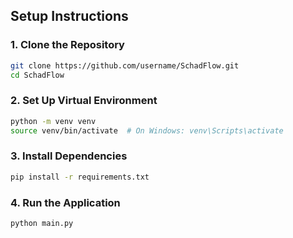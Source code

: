 
## **Setup Instructions**

### **1. Clone the Repository**
```bash
git clone https://github.com/username/SchadFlow.git
cd SchadFlow
```

### **2. Set Up Virtual Environment**
```bash
python -m venv venv
source venv/bin/activate  # On Windows: venv\Scripts\activate
```

### **3. Install Dependencies**
```bash
pip install -r requirements.txt
```

### **4. Run the Application**
```bash
python main.py
```
